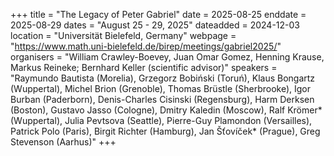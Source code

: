 +++
title = "The Legacy of Peter Gabriel"
date = 2025-08-25
enddate = 2025-08-29
dates = "August 25 - 29, 2025"
dateadded = 2024-12-03
location = "Universität Bielefeld, Germany"
webpage = "https://www.math.uni-bielefeld.de/birep/meetings/gabriel2025/"
organisers = "William Crawley-Boevey, Juan Omar Gomez, Henning Krause, Markus Reineke; Bernhard Keller (scientific advisor)"
speakers = "Raymundo Bautista (Morelia), Grzegorz Bobiński (Toruń), Klaus Bongartz (Wuppertal), Michel Brion (Grenoble), Thomas Brüstle (Sherbrooke), Igor Burban (Paderborn), Denis-Charles Cisinski (Regensburg), Harm Derksen (Boston), Gustavo Jasso (Cologne), Dmitry Kaledin (Moscow), Ralf Krömer* (Wuppertal), Julia Pevtsova (Seattle), Pierre-Guy Plamondon (Versailles), Patrick Polo (Paris), Birgit Richter (Hamburg), Jan Šťovíček* (Prague), Greg Stevenson (Aarhus)"
+++
